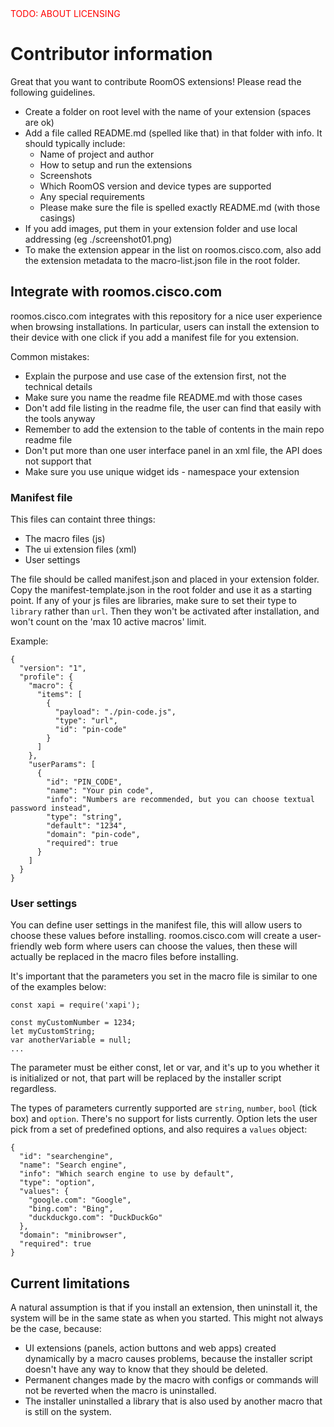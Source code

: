 <div style="color:red">TODO: ABOUT LICENSING</div>


# Contributor information

Great that you want to contribute RoomOS extensions! Please read the following guidelines.

* Create a folder on root level with the name of your extension (spaces are ok)
* Add a file called README.md (spelled like that) in that folder with info. It should typically include:
  * Name of project and author
  * How to setup and run the extensions
  * Screenshots
  * Which RoomOS version and device types are supported
  * Any special requirements
  * Please make sure the file is spelled exactly README.md (with those casings)
* If you add images, put them in your extension folder and use local addressing (eg ./screenshot01.png)
* To make the extension appear in the list on roomos.cisco.com, also add the extension metadata to the macro-list.json file in the root folder.

## Integrate with roomos.cisco.com

roomos.cisco.com integrates with this repository for a nice user experience when browsing installations. In particular, users can install the extension to their device with one click if you add a manifest file for you extension.

Common mistakes:

* Explain the purpose and use case of the extension first, not the technical details
* Make sure you name the readme file README.md with those cases
* Don't add file listing in the readme file, the user can find that easily with the tools anyway
* Remember to add the extension to the table of contents in the main repo readme file
* Don't put more than one user interface panel in an xml file, the API does not support that
* Make sure you use unique widget ids - namespace your extension

### Manifest file

This files can containt three things:

- The macro files (js)
- The ui extension files (xml)
- User settings

The file should be called manifest.json and placed in your extension folder. Copy the manifest-template.json in the root folder and use it as a starting point. If any of your js files are libraries, make sure to set their type to `library` rather than `url`. Then they won't be activated after installation, and won't count on the 'max 10 active macros' limit.

Example:

```
{
  "version": "1",
  "profile": {
    "macro": {
      "items": [
        {
          "payload": "./pin-code.js",
          "type": "url",
          "id": "pin-code"
        }
      ]
    },
    "userParams": [
      {
        "id": "PIN_CODE",
        "name": "Your pin code",
        "info": "Numbers are recommended, but you can choose textual password instead",
        "type": "string",
        "default": "1234",
        "domain": "pin-code",
        "required": true
      }
    ]
  }
}
```

### User settings

You can define user settings in the manifest file, this will allow users to choose these values before installing. roomos.cisco.com will create a user-friendly web form where users can choose the values, then these will actually be replaced in the macro files before installing.

It's important that the parameters you set in the macro file is similar to one of the examples below:
```
const xapi = require('xapi');

const myCustomNumber = 1234;
let myCustomString;
var anotherVariable = null;
...
```

The parameter must be either const, let or var, and it's up to you whether it is initialized or not, that part will be replaced by the installer script regardless.

The types of parameters currently supported are `string`, `number`, `bool` (tick box) and `option`. There's no support for lists currently. Option lets the user pick from a set of predefined options, and also requires a `values` object:

```
{
  "id": "searchengine",
  "name": "Search engine",
  "info": "Which search engine to use by default",
  "type": "option",
  "values": {
    "google.com": "Google",
    "bing.com": "Bing",
    "duckduckgo.com": "DuckDuckGo"
  },
  "domain": "minibrowser",
  "required": true
}
```

## Current limitations

A natural assumption is that if you install an extension, then uninstall it, the system will be in the same state as when you started. This might not always be the case, because:

* UI extensions (panels, action buttons and web apps) created dynamically by a macro causes problems, because the installer script doesn't have any way to know that they should be deleted.
* Permanent changes made by the macro with configs or commands will not be reverted when the macro is uninstalled.
* The installer uninstalled a library that is also used by another macro that is still on the system.

